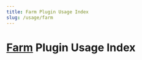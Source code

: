 ```yaml
---
title: Farm Plugin Usage Index
slug: /usage/farm
---
```


# [Farm](https://github.com/monun/farm) Plugin Usage Index